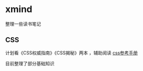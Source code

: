 # xmind

整理一些读书笔记

## CSS

计划看《CSS权威指南》《CSS揭秘》两本 ，辅助阅读 [css参考手册](http://css.doyoe.com/)

目前整理了部分基础知识


